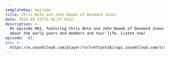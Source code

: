```yaml
---
templateKey: episode
title: Chris Bota and John Nowak of Desmond Jones
date: 2019-05-23T15:56:57.032Z
description: >-
  On episode 001, featuring Chris Bota and John Nowak of Desmond Jones, we chat
  about the early years and members and tour life. Listen now!
episode: '01'
src: >-
  https://w.soundcloud.com/player/?url=https%3A//api.soundcloud.com/tracks/624801270&color=%23ff5500&auto_play=false&hide_related=false&show_comments=true&show_user=true&show_reposts=false&show_teaser=true
---
```


